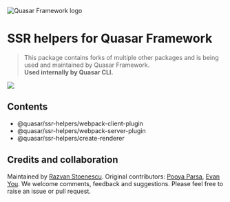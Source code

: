 ![Quasar Framework logo](https://cdn.quasar.dev/logo-v2/header.png)

# SSR helpers for Quasar Framework
> This package contains forks of multiple other packages and is being used and maintained by Quasar Framework.<br>
> **Used internally by Quasar CLI.**

<img src="https://img.shields.io/npm/v/%40quasar/ssr-helpers.svg?label=@quasar/ssr-helpers">

## Contents
* @quasar/ssr-helpers/webpack-client-plugin
* @quasar/ssr-helpers/webpack-server-plugin
* @quasar/ssr-helpers/create-renderer

## Credits and collaboration ##

Maintained by [Razvan Stoenescu](https://github.com/rstoenescu). Original contributors: [Pooya Parsa](https://github.com/pi0), [Evan You](https://github.com/yyx990803). We welcome comments, feedback and suggestions.  Please feel free to raise an issue or pull request.
